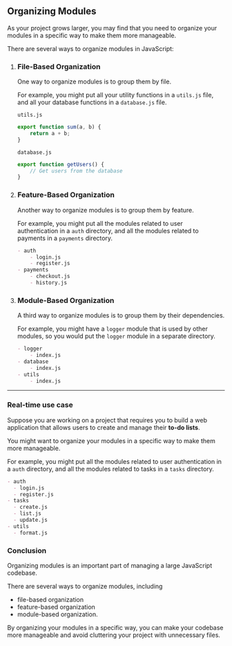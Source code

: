 ## Organizing Modules
As your project grows larger, you may find that you need to organize your modules in a specific way to make them more manageable. 

There are several ways to organize modules in JavaScript:

1. ###  File-Based Organization
    One way to organize modules is to group them by file. 
    
    For example, you might put all your utility functions in a `utils.js` file, and all your database functions in a `database.js` file.

    `utils.js`
    ```javascript
    export function sum(a, b) {
        return a + b;
    }
    ```

    `database.js`
    ```javascript
    export function getUsers() {
        // Get users from the database
    }
    ```

1. ###  Feature-Based Organization
    Another way to organize modules is to group them by feature. 
    
    For example, you might put all the modules related to user authentication in a `auth` directory, and all the modules related to payments in a `payments` directory. 
    ```markdown
    - auth
        - login.js
        - register.js
    - payments
        - checkout.js
        - history.js
    ```
    

1. ###  Module-Based Organization
    A third way to organize modules is to group them by their dependencies. 
    
    For example, you might have a `logger` module that is used by other modules, so you would put the `logger` module in a separate directory.
    ```markdown
    - logger
        - index.js
    - database
        - index.js
    - utils
        - index.js
    ```

---

### Real-time use case
Suppose you are working on a project that requires you to build a web application that allows users to create and manage their **to-do lists**. 

You might want to organize your modules in a specific way to make them more manageable.

For example, you might put all the modules related to user authentication in a `auth` directory, and all the modules related to tasks in a `tasks` directory.

```markdown
- auth
  - login.js
  - register.js
- tasks
  - create.js
  - list.js
  - update.js
- utils
  - format.js
```

### Conclusion
Organizing modules is an important part of managing a large JavaScript codebase. 

There are several ways to organize modules, including 
- file-based organization
- feature-based organization
- module-based organization.

By organizing your modules in a specific way, you can make your codebase more manageable and avoid cluttering your project with unnecessary files.